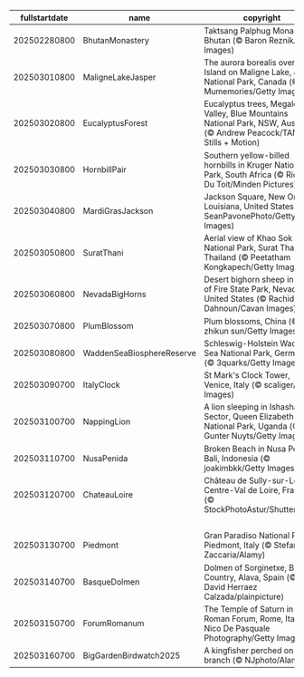 |fullstartdate|name|copyright|title|image|
|--|--|--|--|--|
202502280800|BhutanMonastery|Taktsang Palphug Monastery, Bhutan (© Baron Reznik/Getty Images)|Info|![](/en-AU/2025/03/202502280800BhutanMonastery.jpg)|
202503010800|MaligneLakeJasper|The aurora borealis over Spirit Island on Maligne Lake, Jasper National Park, Canada (© Mumemories/Getty Images)|Info|![](/en-AU/2025/03/202503010800MaligneLakeJasper.jpg)|
202503020800|EucalyptusForest|Eucalyptus trees, Megalong Valley, Blue Mountains National Park, NSW, Australia (© Andrew Peacock/TANDEM Stills + Motion)|Info|![](/en-AU/2025/03/202503020800EucalyptusForest.jpg)|
202503030800|HornbillPair|Southern yellow-billed hornbills in Kruger National Park, South Africa (© Richard Du Toit/Minden Pictures)|Info|![](/en-AU/2025/03/202503030800HornbillPair.jpg)|
202503040800|MardiGrasJackson|Jackson Square, New Orleans, Louisiana, United States (© SeanPavonePhoto/Getty Images)|Info|![](/en-AU/2025/03/202503040800MardiGrasJackson.jpg)|
202503050800|SuratThani|Aerial view of Khao Sok National Park, Surat Thani, Thailand (© Peetatham Kongkapech/Getty Images)|Info|![](/en-AU/2025/03/202503050800SuratThani.jpg)|
202503060800|NevadaBigHorns|Desert bighorn sheep in Valley of Fire State Park, Nevada, United States (© Rachid Dahnoun/Cavan Images)|Info|![](/en-AU/2025/03/202503060800NevadaBigHorns.jpg)|
202503070800|PlumBlossom|Plum blossoms, China (© zhikun sun/Getty Images)|Info|![](/en-AU/2025/03/202503070800PlumBlossom.jpg)|
202503080800|WaddenSeaBiosphereReserve|Schleswig-Holstein Wadden Sea National Park, Germany (© 3quarks/Getty Images)|Info|![](/en-AU/2025/03/202503080800WaddenSeaBiosphereReserve.jpg)|
202503090700|ItalyClock|St Mark's Clock Tower, Venice, Italy (© scaliger/Getty Images)|Info|![](/en-AU/2025/03/202503090700ItalyClock.jpg)|
202503100700|NappingLion|A lion sleeping in Ishasha Sector, Queen Elizabeth National Park, Uganda (© Gunter Nuyts/Getty Images)|Info|![](/en-AU/2025/03/202503100700NappingLion.jpg)|
202503110700|NusaPenida|Broken Beach in Nusa Penida, Bali, Indonesia (© joakimbkk/Getty Images)|Info|![](/en-AU/2025/03/202503110700NusaPenida.jpg)|
202503120700|ChateauLoire|Château de Sully-sur-Loire, Centre-Val de Loire, France (© StockPhotoAstur/Shutterstock)|Info|![](/en-AU/2025/03/202503120700ChateauLoire.jpg)|
||||![](/en-AU/2025/03/.jpg)|
202503130700|Piedmont|Gran Paradiso National Park, Piedmont, Italy (© Stefano Zaccaria/Alamy)|Info|![](/en-AU/2025/03/202503130700Piedmont.jpg)|
202503140700|BasqueDolmen|Dolmen of Sorginetxe, Basque Country, Alava, Spain (© David Herraez Calzada/plainpicture)|Info|![](/en-AU/2025/03/202503140700BasqueDolmen.jpg)|
202503150700|ForumRomanum|The Temple of Saturn in the Roman Forum, Rome, Italy (© Nico De Pasquale Photography/Getty Images)|Info|![](/en-AU/2025/03/202503150700ForumRomanum.jpg)|
202503160700|BigGardenBirdwatch2025|A kingfisher perched on a branch (© NJphoto/Alamy)|Info|![](/en-AU/2025/03/202503160700BigGardenBirdwatch2025.jpg)|
